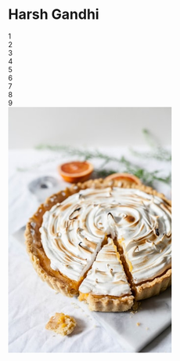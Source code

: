 
<head>
<meta charset="utf-8">
<link rel="stylesheet" href="styles.css">
</head>
<body>
<h1>Harsh Gandhi</h1>
<div class="grid-container">
  <div class="grid-item">1</div>
  <div class="grid-item">2</div>
  <div class="grid-item">3</div>
  <div class="grid-item">4</div>
  <div class="grid-item">5</div>
  <div class="grid-item">6</div>
  <div class="grid-item">7</div>
  <div class="grid-item">8</div>
  <div class="grid-item">9</div>
</div>
<img src="flower.jpg" alt="Pie:)">
</body>



